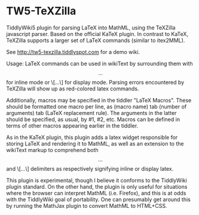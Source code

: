 # TW5-TeXZilla

TiddlyWiki5 plugin for parsing LaTeX into MathML, using the TeXZilla javascript parser. Based on the official KaTeX plugin. In contrast to KaTeX, TeXZilla supports a larger set of LaTeX commands (similar to itex2MML). 

See http://tw5-texzilla.tiddlyspot.com for a demo wiki.

Usage: LaTeX commands can be used in wikiText by surrounding them with $$...$$ for inline mode or \\[...\\] for display mode. Parsing errors encountered by TeXZilla will show up as red-colored latex commands.

Additionally, macros may be specified in the tiddler "LaTeX Macros". These should be formatted one macro 
per line, as (macro name) tab (number of arguments) tab (LaTeX replacement rule). The arguments in the latter should be specified, as usual, by #1, #2, etc. Macros can be defined in terms of other macros appearing earlier in the tiddler.

As in the KaTeX plugin, this plugin adds a latex widget responsible for storing LaTeX and rendering it to MathML, as well as an extension to the wikiText markup to comprehend both $$...$$ and \\[...\\] delimiters as respectively signifying inline or display latex. 

This plugin is experimental, though I believe it conforms to the TiddlyWiki plugin standard. On the other hand, the plugin is only useful for situations where the browser can interpret MathML (i.e. Firefox), and this is at odds with the TiddlyWiki goal of portability. One can presumably get around this by running the MathJax plugin to convert MathML to HTML+CSS.